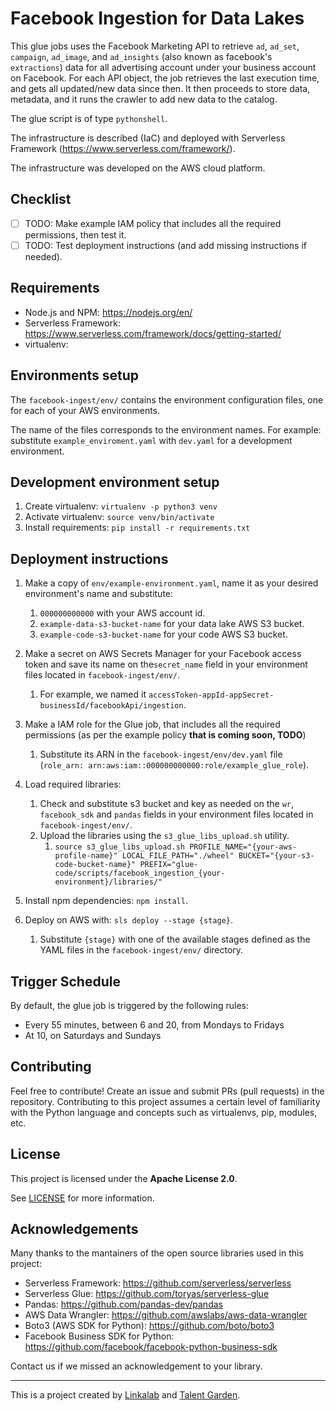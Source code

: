 # Facebook Ingestion for Data Lakes

This glue jobs uses the Facebook Marketing API to retrieve `ad`, `ad_set`, `campaign`, `ad_image`, and `ad_insights` (also known as facebook's `extractions`) data for all advertising account under your business account on Facebook. 
For each API object, the job retrieves the last execution time, and gets all updated/new data since then. It then proceeds to store data, metadata, and it runs the crawler to add new data to the catalog.

The glue script is of type `pythonshell`.

The infrastructure is described (IaC) and deployed with Serverless Framework (https://www.serverless.com/framework/).

The infrastructure was developed on the AWS cloud platform.

## Checklist

- [ ] TODO: Make example IAM policy that includes all the required permissions, then test it.
- [ ] TODO: Test deployment instructions (and add missing instructions if needed).

## Requirements

- Node.js and NPM: https://nodejs.org/en/
- Serverless Framework: https://www.serverless.com/framework/docs/getting-started/
- virtualenv: 

## Environments setup

The `facebook-ingest/env/` contains the environment configuration files, one for each of your AWS environments.

The name of the files corresponds to the environment names. For example: substitute `example_enviroment.yaml` with `dev.yaml` for a development environment.

## Development environment setup

1. Create virtualenv: `virtualenv -p python3 venv`
2. Activate virtualenv: `source venv/bin/activate`
3. Install requirements: `pip install -r requirements.txt`

## Deployment instructions

1. Make a copy of `env/example-environment.yaml`, name it as your desired environment's name and substitute:
   1. `000000000000` with your AWS account id.
   2. `example-data-s3-bucket-name` for your data lake AWS S3 bucket.
   3. `example-code-s3-bucket-name` for your code AWS S3 bucket.
2. Make a secret on AWS Secrets Manager for your Facebook access token and save its name on the`secret_name` field in your environment files located in `facebook-ingest/env/`.
   1. For example, we named it `accessToken-appId-appSecret-businessId/facebookApi/ingestion`.
3. Make a IAM role for the Glue job, that includes all the required permissions (as per the example policy **that is coming soon, TODO**)
   1. Substitute its ARN in the `facebook-ingest/env/dev.yaml` file (`role_arn: arn:aws:iam::000000000000:role/example_glue_role`).
4. Load required libraries:
   1. Check and substitute s3 bucket and key as needed on the `wr`, `facebook_sdk` and `pandas` fields in your environment files located in `facebook-ingest/env/`.
   2. Upload the libraries using the `s3_glue_libs_upload.sh` utility.
      1. `source s3_glue_libs_upload.sh PROFILE_NAME="{your-aws-profile-name}" LOCAL_FILE_PATH="./wheel" BUCKET="{your-s3-code-bucket-name}" PREFIX="glue-code/scripts/facebook_ingestion_{your-environment}/libraries/"`

5. Install npm dependencies: `npm install`.
6. Deploy on AWS with: `sls deploy --stage {stage}`.
   1. Substitute `{stage}` with one of the available stages defined as the YAML files in the `facebook-ingest/env/` directory.

## Trigger Schedule

By default, the glue job is triggered by the following rules:

- Every 55 minutes, between 6 and 20, from Mondays to Fridays
- At 10, on Saturdays and Sundays

## Contributing

Feel free to contribute! Create an issue and submit PRs (pull requests) in the repository. Contributing to this project assumes a certain level of familiarity with the Python language and concepts such as virtualenvs, pip, modules, etc.

## License

This project is licensed under the **Apache License 2.0**.

See [LICENSE](LICENSE) for more information.

## Acknowledgements

Many thanks to the mantainers of the open source libraries used in this project:

- Serverless Framework: https://github.com/serverless/serverless
- Serverless Glue: https://github.com/toryas/serverless-glue
- Pandas: https://github.com/pandas-dev/pandas
- AWS Data Wrangler: https://github.com/awslabs/aws-data-wrangler
- Boto3 (AWS SDK for Python): https://github.com/boto/boto3
- Facebook Business SDK for Python: https://github.com/facebook/facebook-python-business-sdk

Contact us if we missed an acknowledgement to your library.

---

This is a project created by [Linkalab](https://linkalab.it) and [Talent Garden](https://talentgarden.org).
